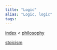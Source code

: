 ```yaml
---
title: "Logic"
alias: "Logic, logic"
tags: 
---
```


[index](_index.md) < [philosophy](MOC_Philosophy.md)

[stoicism](stoicism.md)